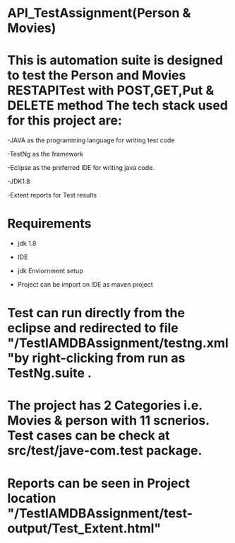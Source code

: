 
# API_TestAssignment(Person & Movies)

# This is automation suite is designed to test the Person and Movies RESTAPITest with POST,GET,Put & DELETE method The tech stack used for this project are:

-JAVA as the programming language for writing test code

-TestNg as the framework

-Eclipse as the preferred IDE for writing java code.

-JDK1.8

-Extent reports for Test results 

# Requirements
- jdk 1.8

- IDE 

- jdk Enviornment setup

- Project can be import on IDE as maven project

# Test can run directly from the eclipse and redirected to file "/TestIAMDBAssignment/testng.xml"by right-clicking from run as TestNg.suite .

# The project has 2 Categories i.e. Movies & person with 11 scnerios. Test cases can be check at src/test/jave-com.test package.  

# Reports can be seen in Project location "/TestIAMDBAssignment/test-output/Test_Extent.html" 










